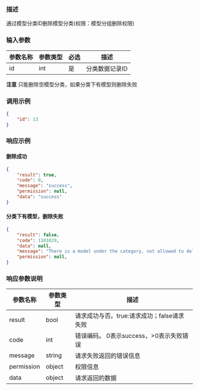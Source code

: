 ### 描述

通过模型分类ID删除模型分类(权限：模型分组删除权限)

### 输入参数

| 参数名称 | 参数类型 | 必选 | 描述       |
|------|------|----|----------|
| id   | int  | 是  | 分类数据记录ID |

**注意** 只能删除空模型分类，如果分类下有模型则删除失败

### 调用示例

```json
{
    "id": 13
}
```

### 响应示例

#### 删除成功

```json
{
    "result": true,
    "code": 0,
    "message": "success",
    "permission": null,
    "data": "success"
}
```

#### 分类下有模型，删除失败

```json
{
    "result": false,
    "code": 1101029,
    "data": null,
    "message": "There is a model under the category, not allowed to delete",
    "permission": null,
}
```

### 响应参数说明

| 参数名称       | 参数类型   | 描述                         |
|------------|--------|----------------------------|
| result     | bool   | 请求成功与否。true:请求成功；false请求失败 |
| code       | int    | 错误编码。 0表示success，>0表示失败错误  |
| message    | string | 请求失败返回的错误信息                |
| permission | object | 权限信息                       |
| data       | object | 请求返回的数据                    |

